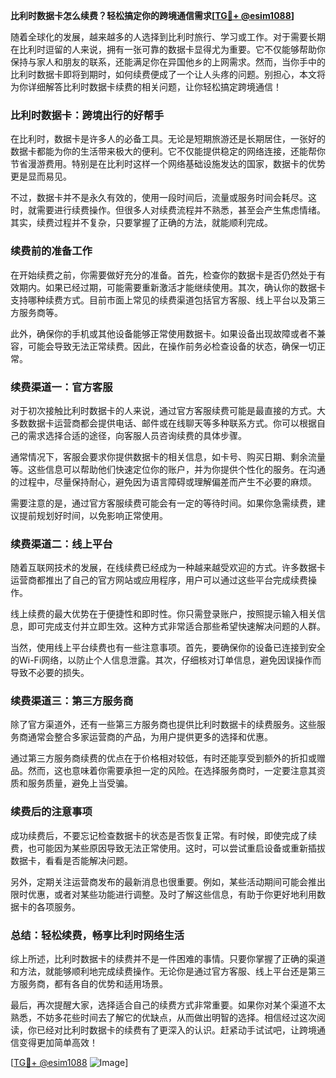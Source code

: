 **比利时数据卡怎么续费？轻松搞定你的跨境通信需求[[TG💪+ @esim1088](https://t.me/s/esim1088)]**

随着全球化的发展，越来越多的人选择到比利时旅行、学习或工作。对于需要长期在比利时逗留的人来说，拥有一张可靠的数据卡显得尤为重要。它不仅能够帮助你保持与家人和朋友的联系，还能满足你在异国他乡的上网需求。然而，当你手中的比利时数据卡即将到期时，如何续费便成了一个让人头疼的问题。别担心，本文将为你详细解答比利时数据卡续费的相关问题，让你轻松搞定跨境通信！

### **比利时数据卡：跨境出行的好帮手**

在比利时，数据卡是许多人的必备工具。无论是短期旅游还是长期居住，一张好的数据卡都能为你的生活带来极大的便利。它不仅能提供稳定的网络连接，还能帮你节省漫游费用。特别是在比利时这样一个网络基础设施发达的国家，数据卡的优势更是显而易见。

不过，数据卡并不是永久有效的，使用一段时间后，流量或服务时间会耗尽。这时，就需要进行续费操作。但很多人对续费流程并不熟悉，甚至会产生焦虑情绪。其实，续费过程并不复杂，只要掌握了正确的方法，就能顺利完成。

### **续费前的准备工作**

在开始续费之前，你需要做好充分的准备。首先，检查你的数据卡是否仍然处于有效期内。如果已经过期，可能需要重新激活才能继续使用。其次，确认你的数据卡支持哪种续费方式。目前市面上常见的续费渠道包括官方客服、线上平台以及第三方服务商等。

此外，确保你的手机或其他设备能够正常使用数据卡。如果设备出现故障或者不兼容，可能会导致无法正常续费。因此，在操作前务必检查设备的状态，确保一切正常。

### **续费渠道一：官方客服**

对于初次接触比利时数据卡的人来说，通过官方客服续费可能是最直接的方式。大多数数据卡运营商都会提供电话、邮件或在线聊天等多种联系方式。你可以根据自己的需求选择合适的途径，向客服人员咨询续费的具体步骤。

通常情况下，客服会要求你提供数据卡的相关信息，如卡号、购买日期、剩余流量等。这些信息可以帮助他们快速定位你的账户，并为你提供个性化的服务。在沟通的过程中，尽量保持耐心，避免因为语言障碍或理解偏差而产生不必要的麻烦。

需要注意的是，通过官方客服续费可能会有一定的等待时间。如果你急需续费，建议提前规划好时间，以免影响正常使用。

### **续费渠道二：线上平台**

随着互联网技术的发展，在线续费已经成为一种越来越受欢迎的方式。许多数据卡运营商都推出了自己的官方网站或应用程序，用户可以通过这些平台完成续费操作。

线上续费的最大优势在于便捷性和即时性。你只需登录账户，按照提示输入相关信息，即可完成支付并立即生效。这种方式非常适合那些希望快速解决问题的人群。

当然，使用线上平台续费也有一些注意事项。首先，要确保你的设备已连接到安全的Wi-Fi网络，以防止个人信息泄露。其次，仔细核对订单信息，避免因误操作而导致不必要的损失。

### **续费渠道三：第三方服务商**

除了官方渠道外，还有一些第三方服务商也提供比利时数据卡的续费服务。这些服务商通常会整合多家运营商的产品，为用户提供更多的选择和优惠。

通过第三方服务商续费的优点在于价格相对较低，有时还能享受到额外的折扣或赠品。然而，这也意味着你需要承担一定的风险。在选择服务商时，一定要注意其资质和服务质量，避免上当受骗。

### **续费后的注意事项**

成功续费后，不要忘记检查数据卡的状态是否恢复正常。有时候，即使完成了续费，也可能因为某些原因导致无法正常使用。这时，可以尝试重启设备或重新插拔数据卡，看看是否能解决问题。

另外，定期关注运营商发布的最新消息也很重要。例如，某些活动期间可能会推出限时优惠，或者对某些功能进行调整。及时了解这些信息，有助于你更好地利用数据卡的各项服务。

### **总结：轻松续费，畅享比利时网络生活**

综上所述，比利时数据卡的续费并不是一件困难的事情。只要你掌握了正确的渠道和方法，就能够顺利地完成续费操作。无论你是通过官方客服、线上平台还是第三方服务商，都有各自的优势和适用场景。

最后，再次提醒大家，选择适合自己的续费方式非常重要。如果你对某个渠道不太熟悉，不妨多花些时间去了解它的优缺点，从而做出明智的选择。相信经过这次阅读，你已经对比利时数据卡的续费有了更深入的认识。赶紧动手试试吧，让跨境通信变得更加简单高效！

[[TG💪+ @esim1088](https://t.me/s/esim1088) ![Image](https://i.postimg.cc/4NQfJmqS/Snipaste-2025-05-13-00-14-12.png)]